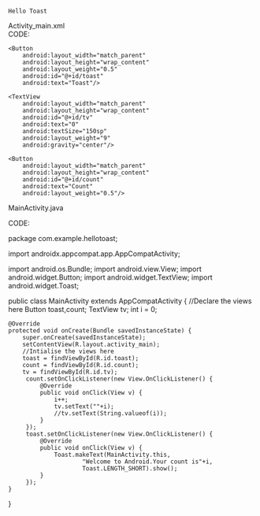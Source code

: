                                                                       Hello Toast
Activity_main.xml	
CODE:

<?xml version="1.0" encoding="utf-8"?>
<LinearLayout xmlns:android="http://schemas.android.com/apk/res/android"
    xmlns:app="http://schemas.android.com/apk/res-auto"
    xmlns:tools="http://schemas.android.com/tools"
    android:layout_width="match_parent"
    android:layout_height="match_parent"
    android:orientation="vertical"
    tools:context=".MainActivity">

    <Button
        android:layout_width="match_parent"
        android:layout_height="wrap_content"
        android:layout_weight="0.5"
        android:id="@+id/toast"
        android:text="Toast"/>

    <TextView
        android:layout_width="match_parent"
        android:layout_height="wrap_content"
        android:id="@+id/tv"
        android:text="0"
        android:textSize="150sp"
        android:layout_weight="9"
        android:gravity="center"/>

    <Button
        android:layout_width="match_parent"
        android:layout_height="wrap_content"
        android:id="@+id/count"
        android:text="Count"
        android:layout_weight="0.5"/>



</LinearLayout>




MainActivity.java


CODE:

package com.example.hellotoast;

import androidx.appcompat.app.AppCompatActivity;

import android.os.Bundle;
import android.view.View;
import android.widget.Button;
import android.widget.TextView;
import android.widget.Toast;

public class MainActivity extends AppCompatActivity {
    //Declare the views here
    Button toast,count;
    TextView tv;
    int i = 0;


    @Override
    protected void onCreate(Bundle savedInstanceState) {
        super.onCreate(savedInstanceState);
        setContentView(R.layout.activity_main);
        //Intialise the views here
        toast = findViewById(R.id.toast);
        count = findViewById(R.id.count);
        tv = findViewById(R.id.tv);
         count.setOnClickListener(new View.OnClickListener() {
             @Override
             public void onClick(View v) {
                 i++;
                 tv.setText(""+i);
                 //tv.setText(String.valueof(i));
             }
         });
         toast.setOnClickListener(new View.OnClickListener() {
             @Override
             public void onClick(View v) {
                 Toast.makeText(MainActivity.this,
                         "Welcome to Android.Your count is"+i,
                         Toast.LENGTH_SHORT).show();
             }
         });
    }
}


